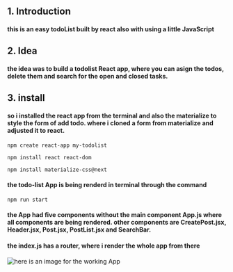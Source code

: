 ## 1. Introduction

#### this is an easy todoList built by react also with using a little JavaScript

## 2. Idea

#### the idea was to build a todolist React app, where you can asign the todos, delete them and search for the open and closed tasks.

## 3. install

#### so i installed the react app from the terminal and also the materialize to style the form of add todo. where i cloned a form from materialize and adjusted it to react.

`npm create react-app my-todolist`

`npm install react react-dom`

`npm install materialize-css@next`

#### the todo-list App is being renderd in terminal through the command

`npm run start`

#### the App had five components without the main component App.js where all components are being rendered. other components are CreatePost.jsx, Header.jsx, Post.jsx, PostList.jsx and SearchBar.

#### the index.js has a router, where i render the whole app from there

![here is an image for the working App](my-todolist/my-todolist.png)
